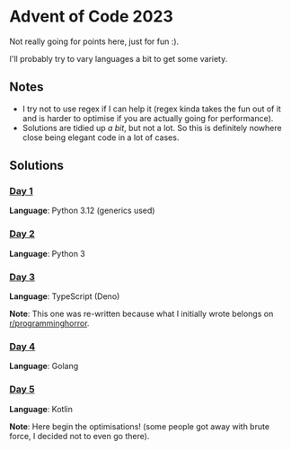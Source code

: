 # Advent of Code 2023

Not really going for points here, just for fun :).

I'll probably try to vary languages a bit to get some variety.

## Notes

- I try not to use regex if I can help it (regex kinda takes the fun out of it and is harder to optimise if you are actually going for performance).
- Solutions are tidied up _a bit_, but not a lot. So this is definitely nowhere close being elegant code in a lot of cases.

## Solutions

### [Day 1](day1/)
**Language**: Python 3.12 (generics used)

### [Day 2](day2/)
**Language**: Python 3

### [Day 3](day3/)
**Language**: TypeScript (Deno)

**Note**: This one was re-written because what I initially wrote belongs on [r/programminghorror](https://www.reddit.com/r/programminghorror/).

### [Day 4](day4/)
**Language**: Golang

### [Day 5](day5/)
**Language**: Kotlin

**Note**: Here begin the optimisations! (some people got away with brute force, I decided not to even go there).